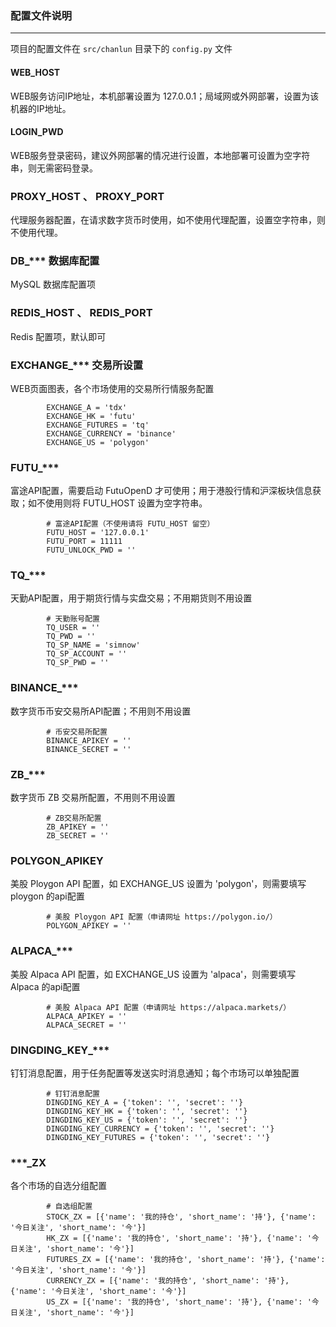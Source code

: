 ### 配置文件说明

---

项目的配置文件在 `src/chanlun` 目录下的 `config.py` 文件

#### WEB_HOST

WEB服务访问IP地址，本机部署设置为 127.0.0.1；局域网或外网部署，设置为该机器的IP地址。

#### LOGIN_PWD

WEB服务登录密码，建议外网部署的情况进行设置，本地部署可设置为空字符串，则无需密码登录。

### PROXY_HOST 、 PROXY_PORT

代理服务器配置，在请求数字货币时使用，如不使用代理配置，设置空字符串，则不使用代理。

### DB_*** 数据库配置

MySQL 数据库配置项

### REDIS_HOST 、 REDIS_PORT

Redis 配置项，默认即可

### EXCHANGE_*** 交易所设置

WEB页面图表，各个市场使用的交易所行情服务配置

            EXCHANGE_A = 'tdx'
            EXCHANGE_HK = 'futu'
            EXCHANGE_FUTURES = 'tq'
            EXCHANGE_CURRENCY = 'binance'
            EXCHANGE_US = 'polygon'

### FUTU_***

富途API配置，需要启动 FutuOpenD 才可使用；用于港股行情和沪深板块信息获取；如不使用则将 FUTU_HOST 设置为空字符串。

            # 富途API配置（不使用请将 FUTU_HOST 留空）
            FUTU_HOST = '127.0.0.1'
            FUTU_PORT = 11111
            FUTU_UNLOCK_PWD = ''

### TQ_***

天勤API配置，用于期货行情与实盘交易；不用期货则不用设置

            # 天勤账号配置
            TQ_USER = ''
            TQ_PWD = ''
            TQ_SP_NAME = 'simnow'
            TQ_SP_ACCOUNT = ''
            TQ_SP_PWD = ''

### BINANCE_***

数字货币币安交易所API配置；不用则不用设置

            # 币安交易所配置
            BINANCE_APIKEY = ''
            BINANCE_SECRET = ''

### ZB_***

数字货币 ZB 交易所配置，不用则不用设置

            # ZB交易所配置
            ZB_APIKEY = ''
            ZB_SECRET = ''

### POLYGON_APIKEY

美股 Ploygon API 配置，如 EXCHANGE_US 设置为 'polygon'，则需要填写 ploygon 的api配置

            # 美股 Ploygon API 配置（申请网址 https://polygon.io/）
            POLYGON_APIKEY = ''

### ALPACA_***

美股 Alpaca API 配置，如 EXCHANGE_US 设置为 'alpaca'，则需要填写 Alpaca 的api配置

            # 美股 Alpaca API 配置（申请网址 https://alpaca.markets/）
            ALPACA_APIKEY = ''
            ALPACA_SECRET = ''

### DINGDING_KEY_***

钉钉消息配置，用于任务配置等发送实时消息通知；每个市场可以单独配置

            # 钉钉消息配置
            DINGDING_KEY_A = {'token': '', 'secret': ''}
            DINGDING_KEY_HK = {'token': '', 'secret': ''}
            DINGDING_KEY_US = {'token': '', 'secret': ''}
            DINGDING_KEY_CURRENCY = {'token': '', 'secret': ''}
            DINGDING_KEY_FUTURES = {'token': '', 'secret': ''}

### ***_ZX

各个市场的自选分组配置

            # 自选组配置
            STOCK_ZX = [{'name': '我的持仓', 'short_name': '持'}, {'name': '今日关注', 'short_name': '今'}]
            HK_ZX = [{'name': '我的持仓', 'short_name': '持'}, {'name': '今日关注', 'short_name': '今'}]
            FUTURES_ZX = [{'name': '我的持仓', 'short_name': '持'}, {'name': '今日关注', 'short_name': '今'}]
            CURRENCY_ZX = [{'name': '我的持仓', 'short_name': '持'}, {'name': '今日关注', 'short_name': '今'}]
            US_ZX = [{'name': '我的持仓', 'short_name': '持'}, {'name': '今日关注', 'short_name': '今'}]
